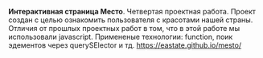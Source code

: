 ﻿**Интерактивная страница Место**. Четвертая проектная работа.
Проект создан с целью ознакомить пользователя с красотами нашей страны. Отличия от прошлых проектных работ в том, что в этой работе мы использовали javascript. Примененые технологии: function, поик эдементов через querySElector и тд.
https://eastate.github.io/mesto/
